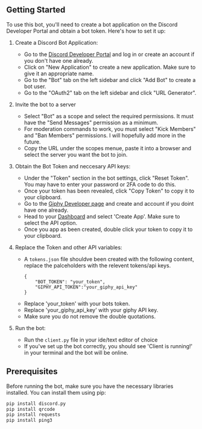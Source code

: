 ## Getting Started

To use this bot, you'll need to create a bot application on the Discord Developer Portal and obtain a bot token. Here's how to set it up:

1. Create a Discord Bot Application:

   - Go to the [Discord Developer Portal](https://discord.com/developers/applications) and log in or create an account if you don't have one already.
   - Click on "New Application" to create a new application. Make sure to give it an appropriate name.
   - Go to the "Bot" tab on the left sidebar and click "Add Bot" to create a bot user.
   - Go to the "OAuth2" tab on the left sidebar and click "URL Generator".

2. Invite the bot to a server

   - Select "Bot" as a scope and select the required permissions. It must have the "Send Messages" permission as a minimum.
   - For moderation commands to work, you must select "Kick Members" and "Ban Members" permissions. I will hopefully add more in the future.
   - Copy the URL under the scopes menue, paste it into a browser and select the server you want the bot to join.

3. Obtain the Bot Token and neccesary API keys:

   - Under the "Token" section in the bot settings, click "Reset Token". You may have to enter your password or 2FA code to do this.
   - Once your token has been revealed, click "Copy Token" to copy it to your clipboard.
   - Go to the [Giphy Developer page](https://developers.giphy.com/) and create and account if you doint have one already.
   - Head to your [Dashboard](https://developers.giphy.com/dashboard/) and select 'Create App'. Make sure to select the API option.
   - Once you app as been created, double click your token to copy it to your clipboard.

4. Replace the Token and other API variables:

   - A `tokens.json` file shouldve been created with the following content, replace the palceholders with the relevent tokens/api keys.
     ```
     {
         "BOT_TOKEN": "your_token",
         "GIPHY_API_TOKEN":"your_giphy_api_key"
     }
     ```
   - Replace 'your_token' with your bots token.
   - Replace 'your_giphy_api_key' with your giphy API key.
   - Make sure you do not remove the double quotations.

5. Run the bot:
   - Run the `client.py` file in your ide/text editor of choice
   - If you've set up the bot correctly, you should see 'Client is running!' in your terminal and the bot will be online.

## Prerequisites

Before running the bot, make sure you have the necessary libraries installed. You can install them using pip:

```bash
pip install discord.py
pip install qrcode
pip install requests
pip install ping3
```
